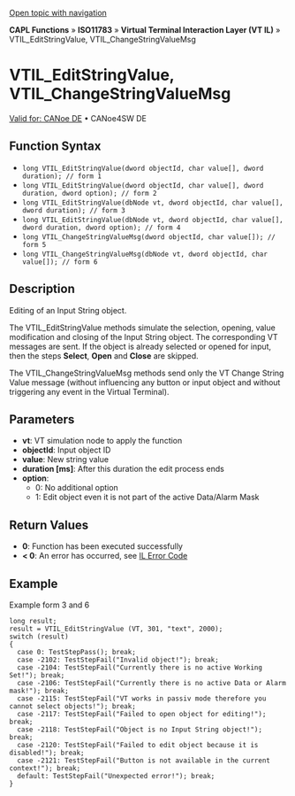 [Open topic with navigation](../../../../../../CANoeDEFamily.htm#Topics/CAPLFunctions/ISO11783/ISOInteractionLayerVT/Functions/CAPLfunctionIso11783VTILEditStringValue.md)

**CAPL Functions** » **ISO11783** » **Virtual Terminal Interaction Layer (VT IL)** » VTIL_EditStringValue, VTIL_ChangeStringValueMsg

# VTIL_EditStringValue, VTIL_ChangeStringValueMsg

[Valid for: CANoe DE](../../../../Shared/FeatureAvailability.md) • CANoe4SW DE

## Function Syntax

- `long VTIL_EditStringValue(dword objectId, char value[], dword duration); // form 1`
- `long VTIL_EditStringValue(dword objectId, char value[], dword duration, dword option); // form 2`
- `long VTIL_EditStringValue(dbNode vt, dword objectId, char value[], dword duration); // form 3`
- `long VTIL_EditStringValue(dbNode vt, dword objectId, char value[], dword duration, dword option); // form 4`
- `long VTIL_ChangeStringValueMsg(dword objectId, char value[]); // form 5`
- `long VTIL_ChangeStringValueMsg(dbNode vt, dword objectId, char value[]); // form 6`

## Description

Editing of an Input String object.

The VTIL_EditStringValue methods simulate the selection, opening, value modification and closing of the Input String object. The corresponding VT messages are sent. If the object is already selected or opened for input, then the steps **Select**, **Open** and **Close** are skipped.

The VTIL_ChangeStringValueMsg methods send only the VT Change String Value message (without influencing any button or input object and without triggering any event in the Virtual Terminal).

## Parameters

- **vt**: VT simulation node to apply the function
- **objectId**: Input object ID
- **value**: New string value
- **duration [ms]**: After this duration the edit process ends
- **option**:
  - 0: No additional option
  - 1: Edit object even it is not part of the active Data/Alarm Mask

## Return Values

- **0**: Function has been executed successfully
- **< 0**: An error has occurred, see [IL Error Code](../../../CAPLfunctionsISOj1939ErrorCodes.md)

## Example

Example form 3 and 6

```plaintext
long result;
result = VTIL_EditStringValue (VT, 301, "text", 2000);
switch (result)
{
  case 0: TestStepPass(); break;
  case -2102: TestStepFail("Invalid object!"); break;
  case -2104: TestStepFail("Currently there is no active Working Set!"); break;
  case -2106: TestStepFail("Currently there is no active Data or Alarm mask!"); break;
  case -2115: TestStepFail("VT works in passiv mode therefore you cannot select objects!"); break;
  case -2117: TestStepFail("Failed to open object for editing!"); break;
  case -2118: TestStepFail("Object is no Input String object!"); break;
  case -2120: TestStepFail("Failed to edit object because it is disabled!"); break;
  case -2121: TestStepFail("Button is not available in the current context!"); break;
  default: TestStepFail("Unexpected error!"); break;
}
```
